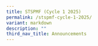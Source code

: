 ```yaml
---
title: STSPMF (Cycle 1 2025)
permalink: /stspmf-cycle-1-2025/
variant: markdown
description: ""
third_nav_title: Announcements
---
```

